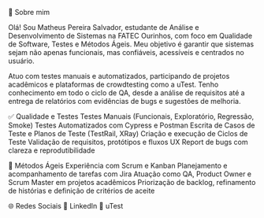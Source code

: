 👋 Sobre mim

Olá! Sou Matheus Pereira Salvador, estudante de Análise e Desenvolvimento de Sistemas na FATEC Ourinhos, com foco em Qualidade de Software, Testes e Métodos Ágeis.
Meu objetivo é garantir que sistemas sejam não apenas funcionais, mas confiáveis, acessíveis e centrados no usuário.

Atuo com testes manuais e automatizados, participando de projetos acadêmicos e plataformas de crowdtesting como a uTest. Tenho conhecimento em todo o ciclo de QA, desde a análise de requisitos até a entrega de relatórios com evidências de bugs e sugestões de melhoria.

✅ Qualidade e Testes
    Testes Manuais (Funcionais, Exploratório, Regressão, Smoke)
    Testes Automatizados com Cypress e Postman
    Escrita de Casos de Teste e Planos de Teste (TestRail, XRay)
    Criação e execução de Ciclos de Teste
    Validação de requisitos, protótipos e fluxos UX
    Report de bugs com clareza e reprodutibilidade

🔁 Métodos Ágeis
    Experiência com Scrum e Kanban
    Planejamento e acompanhamento de tarefas com Jira
    Atuação como QA, Product Owner e Scrum Master em projetos acadêmicos
    Priorização de backlog, refinamento de histórias e definição de critérios de aceite
    
🌐 Redes Sociais
    💼 LinkedIn
    🧪 uTest
